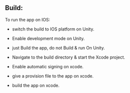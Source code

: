 

Build: 
------------------------------
To run the app on IOS: 
* switch the build to IOS platform on Unity. 
* Enable development mode on Unity.
* just Build the app, do not Build & run On Unity.
  
* Navigate to the build directory & start the Xcode project.
  
* Enable automatic signing on xcode. 
* give a provision file to the app on xcode.
* build the app on xcode. 
